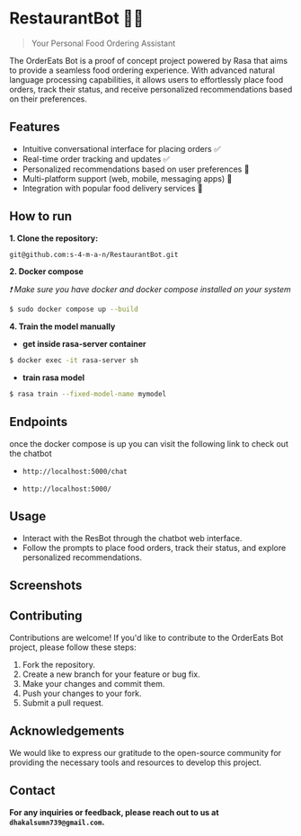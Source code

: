 # RestaurantBot 🤖💬

> Your Personal Food Ordering Assistant

The OrderEats Bot is a proof of concept project powered by Rasa that aims to provide a seamless food ordering experience. With advanced natural language processing capabilities, it allows users to effortlessly place food orders, track their status, and receive personalized recommendations based on their preferences.

## Features

- Intuitive conversational interface for placing orders :white_check_mark:
- Real-time order tracking and updates :white_check_mark:
- Personalized recommendations based on user preferences :black_square_button:
- Multi-platform support (web, mobile, messaging apps) :black_square_button:
- Integration with popular food delivery services :black_square_button:

## How to run

**1. Clone the repository:**

```bash
git@github.com:s-4-m-a-n/RestaurantBot.git
```

**2. Docker compose**

*:heavy_exclamation_mark: Make sure you have docker and docker compose installed on your system*
```bash
$ sudo docker compose up --build
```

**4. Train the model manually**

   - **get inside rasa-server container**
     
 ```bash
 $ docker exec -it rasa-server sh
 ```
    
   - **train rasa model**
     
 ```bash
 $ rasa train --fixed-model-name mymodel
 ```
## Endpoints
once the docker compose is up you can visit the following link to check out the chatbot

- `http://localhost:5000/chat`
  
- `http://localhost:5000/`

## Usage
- Interact with the ResBot through the chatbot web interface.
- Follow the prompts to place food orders, track their status, and explore personalized recommendations.

## Screenshots


## Contributing
Contributions are welcome! If you'd like to contribute to the OrderEats Bot project, please follow these steps:
1. Fork the repository.
2. Create a new branch for your feature or bug fix.
3. Make your changes and commit them.
4. Push your changes to your fork.
5. Submit a pull request.

## Acknowledgements

We would like to express our gratitude to the open-source community for providing the necessary tools and resources to develop this project.

## Contact
**For any inquiries or feedback, please reach out to us at `dhakalsumn739@gmail.com`.**

